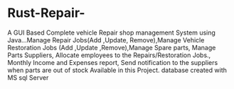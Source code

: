# Rust-Repair-
A GUI Based Complete vehicle Repair shop management System using Java...Manage Repair Jobs(Add ,Update, Remove),Manage Vehicle Restoration Jobs (Add ,Update ,Remove),Manage Spare parts, Manage Parts Suppliers, Allocate employees to the Repairs/Restoration Jobs., Monthly Income and Expenses report, Send notification to the suppliers when parts are out of stock Available in this Project. database created with MS sql Server
